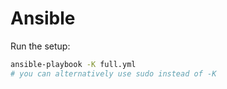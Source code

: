 # Ansible

Run the setup:
```bash
ansible-playbook -K full.yml
# you can alternatively use sudo instead of -K
```
